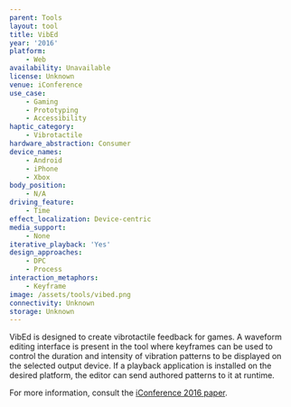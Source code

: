 ```yaml
---
parent: Tools
layout: tool
title: VibEd
year: '2016'
platform:
    - Web
availability: Unavailable
license: Unknown
venue: iConference
use_case:
    - Gaming
    - Prototyping
    - Accessibility
haptic_category:
    - Vibrotactile
hardware_abstraction: Consumer
device_names:
    - Android
    - iPhone
    - Xbox
body_position:
    - N/A
driving_feature:
    - Time
effect_localization: Device-centric
media_support:
    - None
iterative_playback: 'Yes'
design_approaches:
    - DPC
    - Process
interaction_metaphors:
    - Keyframe
image: /assets/tools/vibed.png
connectivity: Unknown
storage: Unknown
---
```

VibEd is designed to create vibrotactile feedback for games.
A waveform editing interface is present in the tool where keyframes can be used to control the duration and intensity of vibration patterns to be displayed on the selected output device.
If a playback application is installed on the desired platform, the editor can send authored patterns to it at runtime.

For more information, consult the [iConference 2016 paper](http://urn.kb.se/resolve?urn=urn:nbn:se:liu:diva-126658).
